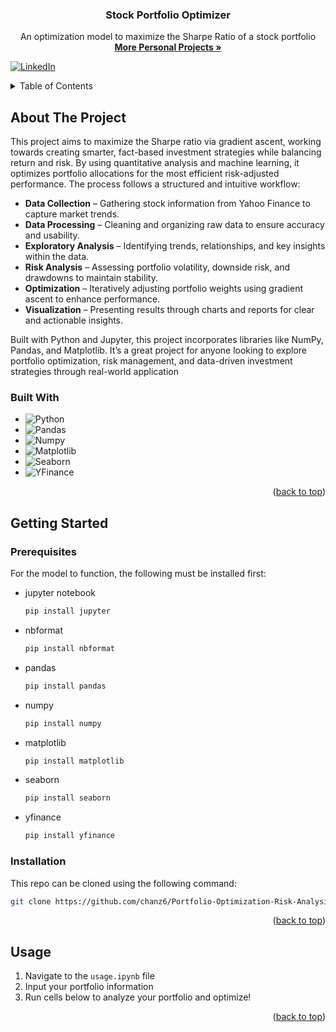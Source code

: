 <a id="readme-top"></a>

<!-- PROJECT LOGO -->

  <h3 align="center">Stock Portfolio Optimizer</h3>

  <p align="center">
    An optimization model to maximize the Sharpe Ratio of a stock portfolio
    <br />
    <a href="https://github.com/chanz6"><strong>More Personal Projects »</strong></a>
    <br />
  </p>
</div>

[![LinkedIn][linkedin-shield]][linkedin-url]

<!-- TABLE OF CONTENTS -->
<details>
  <summary>Table of Contents</summary>
  <ol>
    <li>
      <a href="#about-the-project">About The Project</a>
      <ul>
        <li><a href="#built-with">Built With</a></li>
      </ul>
    </li>
    <li>
      <a href="#getting-started">Getting Started</a>
      <ul>
        <li><a href="#prerequisites">Prerequisites</a></li>
        <li><a href="#installation">Installation</a></li>
      </ul>
    </li>
    <li><a href="#usage">Usage</a></li>
  </ol>
</details>

<!-- ABOUT THE PROJECT -->
## About The Project

This project aims to maximize the Sharpe ratio via gradient ascent, working towards creating smarter, fact-based investment strategies while balancing return and risk. By using quantitative analysis and machine learning, it optimizes portfolio allocations for the most efficient risk-adjusted performance. The process follows a structured and intuitive workflow:

- **Data Collection** – Gathering stock information from Yahoo Finance to capture market trends.
- **Data Processing** – Cleaning and organizing raw data to ensure accuracy and usability.
- **Exploratory Analysis** – Identifying trends, relationships, and key insights within the data.
- **Risk Analysis** – Assessing portfolio volatility, downside risk, and drawdowns to maintain stability.
- **Optimization** – Iteratively adjusting portfolio weights using gradient ascent to enhance performance.
- **Visualization** – Presenting results through charts and reports for clear and actionable insights.

Built with Python and Jupyter, this project incorporates libraries like NumPy, Pandas, and Matplotlib. It’s a great project for anyone looking to explore portfolio optimization, risk management, and data-driven investment strategies through real-world application

### Built With

* ![Python][Python]
* ![Pandas][Pandas]
* ![Numpy][Numpy]
* ![Matplotlib][Matplotlib]
* ![Seaborn][Seaborn]
* ![YFinance][YFinance]

<p align="right">(<a href="#readme-top">back to top</a>)</p>

<!-- GETTING STARTED -->
## Getting Started

### Prerequisites

For the model to function, the following must be installed first:
* jupyter notebook
  ```sh
  pip install jupyter
  ```
* nbformat
  ```sh
  pip install nbformat
  ```
* pandas
  ```sh
  pip install pandas
  ```
* numpy
  ```sh
  pip install numpy
  ```
* matplotlib
  ```sh
  pip install matplotlib
  ```
* seaborn
  ```sh
  pip install seaborn
  ```
* yfinance
  ```sh
  pip install yfinance
  ```

### Installation

This repo can be cloned using the following command:
   ```sh
   git clone https://github.com/chanz6/Portfolio-Optimization-Risk-Analysis.git
   ```

<p align="right">(<a href="#readme-top">back to top</a>)</p>

<!-- USAGE EXAMPLES -->
## Usage

1. Navigate to the `usage.ipynb` file
2. Input your portfolio information
3. Run cells below to analyze your portfolio and optimize!

<p align="right">(<a href="#readme-top">back to top</a>)</p>

[linkedin-shield]: https://img.shields.io/badge/-LinkedIn-black.svg?style=for-the-badge&logo=linkedin&colorB=0077B5
[linkedin-url]: https://linkedin.com/in/othneildrew
[product-screenshot]: images/screenshot.png
[Python]: https://img.shields.io/badge/python-000000?style=for-the-badge&logo=python&logoColor=blue
[Pandas]: https://img.shields.io/badge/Pandas-000bff?style=for-the-badge&logo=pandas&logoColor=purple
[Numpy]: https://img.shields.io/badge/NumPy-ad526f?style=for-the-badge&logo=NumPy&logoColor=blue
[Matplotlib]: https://img.shields.io/badge/Matplotlib-DD0031?style=for-the-badge&logo=matplotlib&logoColor=white
[Seaborn]: https://img.shields.io/badge/Seaborn-4A4A55?style=for-the-badge&logo=seaborn&logoColor=FF3E00
[Yfinance]: https://img.shields.io/badge/yfinance-563D7C?style=for-the-badge&logo=&logoColor=white

